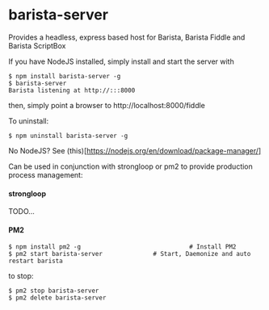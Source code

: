 ﻿# barista-server

Provides a headless, express based host for Barista, Barista Fiddle and Barista ScriptBox

If you have NodeJS installed, simply install and start the server with

```
$ npm install barista-server -g
$ barista-server
Barista listening at http://:::8000
```

then, simply point a browser to http://localhost:8000/fiddle

To uninstall:
```
$ npm uninstall barista-server -g
```

No NodeJS? See (this)[https://nodejs.org/en/download/package-manager/]

Can be used in conjunction with strongloop or pm2 to provide production process management:

#### strongloop

TODO...

#### PM2
```
$ npm install pm2 -g					          # Install PM2
$ pm2 start barista-server              # Start, Daemonize and auto restart barista
```

to stop:
```   
$ pm2 stop barista-server                
$ pm2 delete barista-server
```
